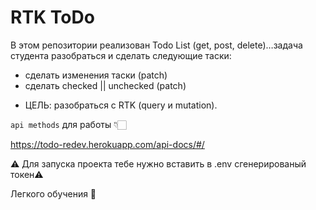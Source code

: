 # RTK ToDo

В этом репозитории реализован Todo List (get, post, delete)…задача студента разобраться и сделать следующие таски:
- сделать изменения таски (patch)
- сделать checked || unchecked (patch)

* ЦЕЛЬ: разобраться с RTK (query и mutation).

`api methods` для работы 👇🏻

https://todo-redev.herokuapp.com/api-docs/#/

⚠️ Для запуска проекта тебе нужно вставить в .env сгенерированый токен⚠️

Легкого обучения 🤝